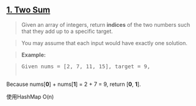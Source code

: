 ## [1. Two Sum](https://leetcode.com/problems/two-sum/)

>Given an array of integers, return **indices** of the two numbers such that they add up to a specific target.

>You may assume that each input would have exactly one solution.

>**Example:**

><pre>Given nums = [2, 7, 11, 15], target = 9,

Because nums[<b>0</b>] + nums[<b>1</b>] = 2 + 7 = 9,
return [<b>0</b>, <b>1</b>].
</pre>



使用HashMap O(n)


   



